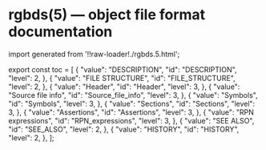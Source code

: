 # rgbds(5) — object file format documentation

import generated from '!!raw-loader!./rgbds.5.html';

<div className="manual-text" dangerouslySetInnerHTML={{ __html: generated }} />

export const toc = [
{
	"value": "DESCRIPTION",
	"id": "DESCRIPTION",
	"level": 2,
},
{
	"value": "FILE STRUCTURE",
	"id": "FILE_STRUCTURE",
	"level": 2,
},
{
	"value": "Header",
	"id": "Header",
	"level": 3,
},
{
	"value": "Source file info",
	"id": "Source_file_info",
	"level": 3,
},
{
	"value": "Symbols",
	"id": "Symbols",
	"level": 3,
},
{
	"value": "Sections",
	"id": "Sections",
	"level": 3,
},
{
	"value": "Assertions",
	"id": "Assertions",
	"level": 3,
},
{
	"value": "RPN expressions",
	"id": "RPN_expressions",
	"level": 3,
},
{
	"value": "SEE ALSO",
	"id": "SEE_ALSO",
	"level": 2,
},
{
	"value": "HISTORY",
	"id": "HISTORY",
	"level": 2,
},
];
